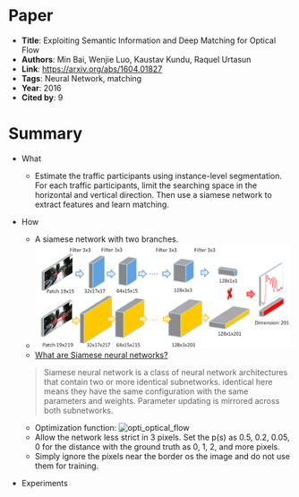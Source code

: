 # Paper

* **Title**: Exploiting Semantic Information and Deep Matching for Optical Flow
* **Authors**: Min Bai, Wenjie Luo, Kaustav Kundu, Raquel Urtasun
* **Link**: https://arxiv.org/abs/1604.01827
* **Tags**: Neural Network, matching
* **Year**: 2016
* **Cited by**: 9

# Summary

* What
    * Estimate the traffic participants using instance-level segmentation.
    For each traffic participants, limit the searching space in the horizontal
    and vertical direction. Then use a siamese network to extract features and 
    learn matching.

* How
    * A siamese network with two branches.
    * ![siamese](images/siamese.png)
    * [What are Siamese neural networks?](https://www.quora.com/What-are-Siamese-neural-networks-what-applications-are-they-good-for-and-why)
    > Siamese neural network is a class of neural network architectures that contain two or more identical subnetworks. identical here means they have the same configuration with the same parameters and weights. Parameter updating is mirrored across both subnetworks.
    * Optimization function:
    ![opti\_optical_flow](images/opti\_optical_flow.png)
    * Allow the network less strict in 3 pixels. Set the p(s) as 0.5, 0.2, 0.05, 0
    for the distance with the ground truth as 0, 1, 2, and more pixels.
    * Simply ignore the pixels near the border os the image and do not 
    use them for training.
  
* Experiments
